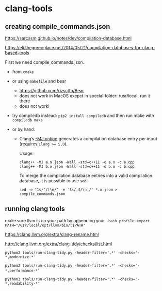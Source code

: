 # clang-tools

## creating compile_commands.json

https://sarcasm.github.io/notes/dev/compilation-database.html

https://eli.thegreenplace.net/2014/05/21/compilation-databases-for-clang-based-tools

First we need compile_commands.json. 

- from `cmake`

- or using `makefile` and bear

  - https://github.com/rizsotto/Bear
  - does not work in MacOS exepct in special folder: /usr/local, run it there 
  - does not work!

- try compiledb instead: `pip2 install compiledb` and then run make with `compiledb make`

- or by hand:

  - Clang’s [-MJ option](https://clang.llvm.org/docs/ClangCommandLineReference.html#cmdoption-clang-mj) generates a compilation database entry per input (requires `Clang >= 5.0`).

    Usage:

    ```
    clang++ -MJ a.o.json -Wall -std=c++11 -o a.o -c a.cpp
    clang++ -MJ b.o.json -Wall -std=c++11 -o b.o -c b.cpp
    ```

    To merge the compilation database entries into a valid compilation database, it is possible to use `sed`:

    ```
    sed -e '1s/^/[\n/' -e '$s/,$/\n]/' *.o.json > compile_commands.json
    ```

## running clang tools

make sure llvm is on your path by appending your `.bash_profile`: `export PATH="/usr/local/opt/llvm/bin/:$PATH"`





https://clang.llvm.org/extra/clang-rename.html

http://clang.llvm.org/extra/clang-tidy/checks/list.html

`python2 tools/run-clang-tidy.py -header-filter='.*' -checks='-*,modernize-*'`

`python2 tools/run-clang-tidy.py -header-filter='.*' -checks='-*,performance-*`'

`python2 tools/run-clang-tidy.py -header-filter='.*' -checks='-*,readability-*'`



